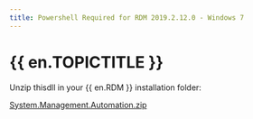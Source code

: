 ```yaml
---
title: Powershell Required for RDM 2019.2.12.0 - Windows 7
---
```

# {{ en.TOPICTITLE }}
Unzip thisdll in your {{ en.RDM }} installation folder:  

[System.Management.Automation.zip](https://devolutions.atlassian.net/wiki/download/attachments/722370671/System.Management.Automation.zip?version=1&amp;modificationDate=1572358130160&amp;cacheVersion=1&amp;api=v2)
